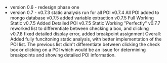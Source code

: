  - version 0.6 -
 redesign phase one
- version 0.7 -
v0.7.3 static analysis run for all POI
v0.7.4 All POI added to mongo database
v0.7.5 added variable extraction
v0.7.5 Full Working Static
v0.7.5 Added Detailed POI
v0.7.5 Static Working "Perfectly"
v0.7.7 reworked list to differentiate between checking a box, and clicking
v0.7.8 fixed detailed display error, added breakpoint assignment
Overall: Added fully funcitoning static analysis, with better implementation of the POI list. The previous list didn't differentiate between clicking the check box or clicking on a POI which would be an issue for determining breakpoints and showing detailed POI information.
